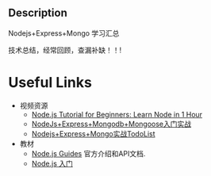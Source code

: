 ## Description
Nodejs+Express+Mongo 学习汇总

技术总结，经常回顾，查漏补缺！！!

# Useful Links
  * 视频资源
      * [Node.js Tutorial for Beginners: Learn Node in 1 Hour](https://www.youtube.com/watch?v=TlB_eWDSMt4&list=RDCMUCWv7vMbMWH4-V0ZXdmDpPBA&index=9)
      * [NodeJs+Express+Mongodb+Mongoose入门实战](https://www.bilibili.com/video/BV16f4y1U7oT?p=1)
      * [Nodejs+Express+Mongo实战TodoList](https://www.bilibili.com/video/BV11W411s74T?p=6)
  * 教材
      * [Node.js Guides](https://nodejs.org/en/docs/guides/)  官方介绍和API文档.
      * [Node.js 入门](https://cnodejs.org/getstart)
